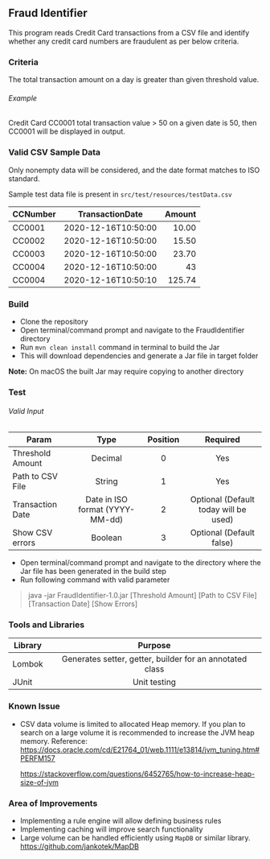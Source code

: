 ## Fraud Identifier

This program reads Credit Card transactions from a CSV file and identify whether any credit card numbers are fraudulent as per below criteria.

### Criteria
The total transaction amount on a day is greater than given threshold value.

###### Example

Credit Card CC0001 total transaction value > 50 on a given date is 50, then CC0001 will be displayed in output.

### Valid CSV Sample Data
Only nonempty data will be considered, and the date format matches to ISO standard.

Sample test data file is present in `src/test/resources/testData.csv`

| CCNumber        | TransactionDate           | Amount  |
| ------------- |:-------------:| -----:|
| CC0001      | 2020-12-16T10:50:00 | 10.00 |
| CC0002      | 2020-12-16T10:50:00 | 15.50 |
| CC0003      | 2020-12-16T10:50:00 | 23.70 |
| CC0004      | 2020-12-16T10:50:00 | 43 |
| CC0004      | 2020-12-16T10:50:10 | 125.74 |

### Build

- Clone the repository
- Open terminal/command prompt and navigate to the FraudIdentifier directory
- Run `mvn clean install` command in terminal to build the Jar
- This will download dependencies and generate a Jar file in target folder

**Note:** On macOS the built Jar may require copying to another directory

### Test

###### Valid Input
| Param        | Type           | Position  | Required  |
| ------------- |:-------------:| :-----:| :-----:|
| Threshold Amount      | Decimal | 0 | Yes |
| Path to CSV File     | String | 1 | Yes |
| Transaction Date      | Date in ISO format (YYYY-MM-dd) | 2 | Optional (Default today will be used) |
| Show CSV errors      | Boolean | 3 | Optional (Default false) |


- Open terminal/command prompt and navigate to the directory where the Jar file has been generated in the build step
- Run following command with valid parameter
> java -jar FraudIdentifier-1.0.jar [Threshold Amount] [Path to CSV File] [Transaction Date] [Show Errors]


### Tools and Libraries
| Library        | Purpose           |
| ------------- |:-------------:|
| Lombok      | Generates setter, getter, builder for an annotated class |
| JUnit      | Unit testing |

### Known Issue
- CSV data volume is limited to allocated Heap memory. If you plan to search on a large volume it is recommended to increase the JVM heap memory.
  Reference:
  https://docs.oracle.com/cd/E21764_01/web.1111/e13814/jvm_tuning.htm#PERFM157
  
  https://stackoverflow.com/questions/6452765/how-to-increase-heap-size-of-jvm
  
### Area of Improvements
- Implementing a rule engine will allow defining business rules
- Implementing caching will improve search functionality
- Large volume can be handled efficiently using `MapDB` or similar library.
  https://github.com/jankotek/MapDB